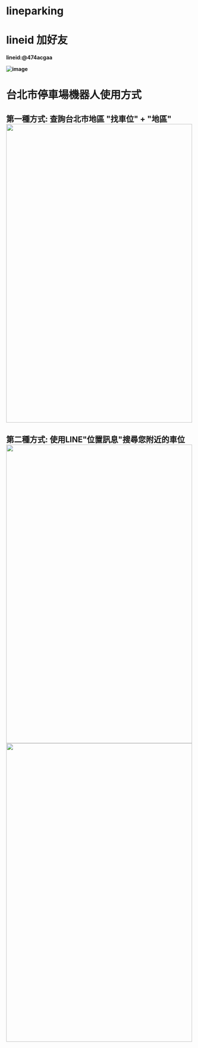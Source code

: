 # lineparking
# lineid 加好友
<h4>lineid:@474acgaa
  
  
  ![image](https://github.com/dennydam/lineparking/blob/master/lineimage/lineQRcode.png "image")
  
  

# 台北市停車場機器人使用方式
<h2> 第一種方式:
 查詢台北市地區 "找車位" + "地區"
 
  
  
 <img width="500" height="800" src="https://github.com/dennydam/lineparking/blob/master/lineimage/lineparkpic1.jpg"/>
  
  
  
<h2> 第二種方式:
 使用LINE"位置訊息"搜尋您附近的車位

<img width="500" height="800" src="https://github.com/dennydam/lineparking/blob/master/lineimage/S__7225496.jpg"/>
  
<img width="500" height="800" src="https://github.com/dennydam/lineparking/blob/master/lineimage/S__7225498.jpg"/>
